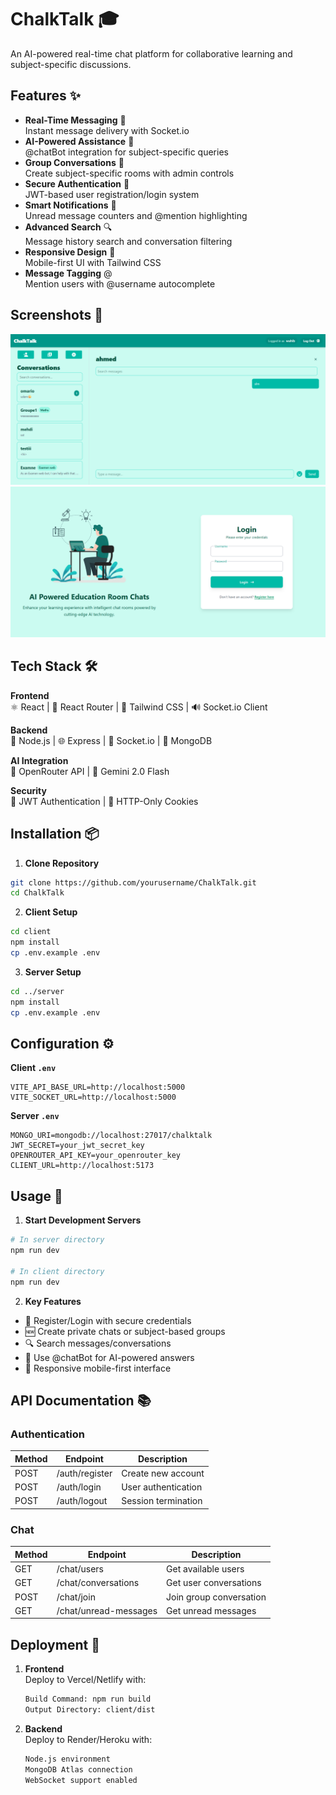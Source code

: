 # ChalkTalk 🎓

An AI-powered real-time chat platform for collaborative learning and subject-specific discussions.

## Features ✨

- **Real-Time Messaging** 💬  
  Instant message delivery with Socket.io
- **AI-Powered Assistance** 🤖  
  @chatBot integration for subject-specific queries
- **Group Conversations** 👥  
  Create subject-specific rooms with admin controls
- **Secure Authentication** 🔐  
  JWT-based user registration/login system
- **Smart Notifications** 🔔  
  Unread message counters and @mention highlighting
- **Advanced Search** 🔍  
  Message history search and conversation filtering
- **Responsive Design** 📱  
  Mobile-first UI with Tailwind CSS
- **Message Tagging** @  
  Mention users with @username autocomplete

## Screenshots 📸
![Screenshot](./screenshots/1.png)
![Screenshot](./screenshots/2.png)


## Tech Stack 🛠️

**Frontend**  
⚛️ React | 📱 React Router | 🎨 Tailwind CSS | 🔊 Socket.io Client

**Backend**  
🚀 Node.js | 🌐 Express | 🔌 Socket.io | 🍃 MongoDB

**AI Integration**  
🧠 OpenRouter API | 🤖 Gemini 2.0 Flash

**Security**  
🔑 JWT Authentication | 🍪 HTTP-Only Cookies

## Installation 📦

1. **Clone Repository**
```bash
git clone https://github.com/yourusername/ChalkTalk.git
cd ChalkTalk
```

2. **Client Setup**
```bash
cd client
npm install
cp .env.example .env
```

3. **Server Setup**
```bash
cd ../server
npm install
cp .env.example .env
```

## Configuration ⚙️

**Client `.env`**
```env
VITE_API_BASE_URL=http://localhost:5000
VITE_SOCKET_URL=http://localhost:5000
```

**Server `.env`**
```env
MONGO_URI=mongodb://localhost:27017/chalktalk
JWT_SECRET=your_jwt_secret_key
OPENROUTER_API_KEY=your_openrouter_key
CLIENT_URL=http://localhost:5173
```

## Usage 🚀

1. **Start Development Servers**
```bash
# In server directory
npm run dev

# In client directory
npm run dev
```

2. **Key Features**
- 👤 Register/Login with secure credentials
- 🆕 Create private chats or subject-based groups
- 🔍 Search messages/conversations
- 🤖 Use @chatBot for AI-powered answers
- 📱 Responsive mobile-first interface

## API Documentation 📚

### Authentication
| Method | Endpoint       | Description          |
|--------|----------------|----------------------|
| POST   | /auth/register | Create new account   |
| POST   | /auth/login    | User authentication |
| POST   | /auth/logout   | Session termination  |

### Chat
| Method | Endpoint            | Description                     |
|--------|---------------------|---------------------------------|
| GET    | /chat/users         | Get available users            |
| GET    | /chat/conversations | Get user conversations         |
| POST   | /chat/join          | Join group conversation        |
| GET    | /chat/unread-messages | Get unread messages          |

## Deployment 🚢

1. **Frontend**  
   Deploy to Vercel/Netlify with:
   ```bash
   Build Command: npm run build
   Output Directory: client/dist
   ```

2. **Backend**  
   Deploy to Render/Heroku with:
   ```bash
   Node.js environment
   MongoDB Atlas connection
   WebSocket support enabled
   ```
